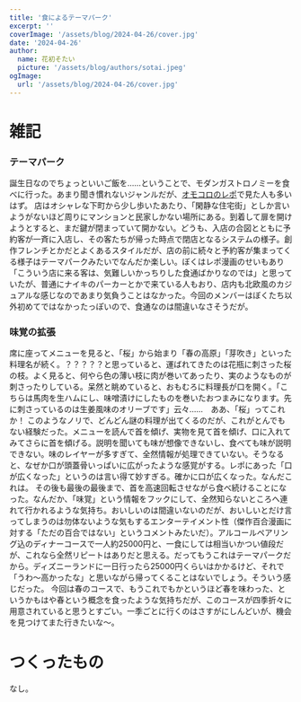 ```yaml
---
title: '食によるテーマパーク'
excerpt: ''
coverImage: '/assets/blog/2024-04-26/cover.jpg'
date: '2024-04-26'
author:
  name: 花初そたい
  picture: '/assets/blog/authors/sotai.jpeg'
ogImage:
  url: '/assets/blog/2024-04-26/cover.jpg'
---
```

# 雑記
### テーマパーク
誕生日なのでちょっといいご飯を……ということで、モダンガストロノミーを食べに行った。あまり聞き慣れないジャンルだが、[オモコロのレポ](https://omocoro.jp/kiji/159334/)で見た人も多いはず。
店はオシャレな下町から少し歩いたあたり、「閑静な住宅街」としか言いようがないほど周りにマンションと民家しかない場所にある。到着して扉を開けようとすると、まだ鍵が閉まっていて開かない。どうも、入店の合図とともに予約客が一斉に入店し、その客たちが帰った時点で閉店となるシステムの様子。創作フレンチとかだとよくあるスタイルだが、店の前に続々と予約客が集まってくる様子はテーマパークみたいでなんだか楽しい。ぼくはレポ漫画のせいもあり「こういう店に来る客は、気難しいかっちりした食通ばかりなのでは」と思っていたが、普通にナイキのパーカーとかで来ている人もおり、店内も北欧風のカジュアルな感じなのであまり気負うことはなかった。今回のメンバーはぼくたち以外初めてではなかったっぽいので、食通なのは間違いなさそうだが。

### 味覚の拡張
席に座ってメニューを見ると、「桜」から始まり「春の高原」「芽吹き」といった料理名が続く。？？？？？と思っていると、運ばれてきたのは花瓶に刺さった桜の枝。よく見ると、何やら色の薄い枝に肉が巻いてあったり、実のようなものが刺さったりしている。呆然と眺めていると、おもむろに料理長が口を開く。「こちらは馬肉を生ハムにし、味噌漬けにしたものを巻いたおつまみになります。先に刺さっているのは生姜風味のオリーブです」云々……　ああ、「桜」ってこれか！
このようなノリで、どんどん謎の料理が出てくるのだが、これがとんでもない経験だった。メニューを読んで首を傾げ、実物を見て首を傾げ、口に入れてみてさらに首を傾げる。説明を聞いても味が想像できないし、食べても味が説明できない。味のレイヤーが多すぎて、全然情報が処理できていない。そうなると、なぜか口が頭蓋骨いっぱいに広がったような感覚がする。レポにあった「口が広くなった」というのは言い得て妙すぎる。確かに口が広くなった。なんだこれは。
その後も最後の最後まで、首を高速回転させながら食べ続けることになった。なんだか、「味覚」という情報をフックにして、全然知らないところへ連れて行かれるような気持ち。おいしいのは間違いないのだが、おいしいとだけ言ってしまうのは勿体ないような気もするエンターテイメント性（傑作百合漫画に対する「ただの百合ではない」というコメントみたいだ）。アルコールペアリング込のディナーコースで一人約25000円と、一食にしては相当いかつい値段だが、これなら全然リピートはありだと思える。だってもうこれはテーマパークだから。ディズニーランドに一日行ったら25000円くらいはかかるけど、それで「うわ～高かったな」と思いながら帰ってくることはないでしょう。そういう感じだった。
今回は春のコースで、もうこれでもかというほど春を味わった、というかもはや春という概念を食ったような気持ちだが、このコースが四季折々に用意されていると思うとすごい。一季ごとに行くのはさすがにしんどいが、機会を見つけてまた行きたいな～。

# つくったもの
なし。